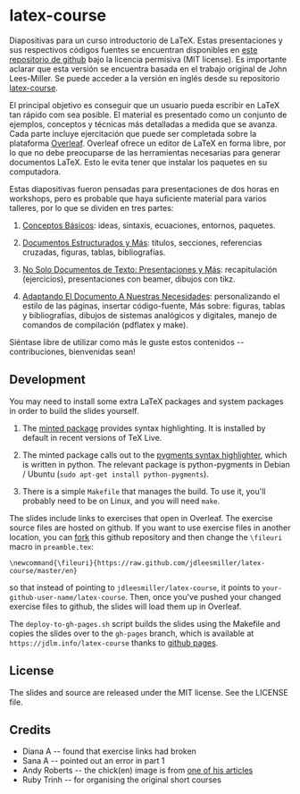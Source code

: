latex-course
============

Diapositivas para un curso introductorio de LaTeX. Estas presentaciones y sus respectivos códigos fuentes se encuentran disponibles en [este repositorio de github](https://github.com/guanucoluis/latex-course) bajo la licencia permisiva (MIT license). Es importante aclarar que esta versión se encuentra basada en el trabajo original de John Lees-Miller. Se puede acceder a la versión en inglés desde su repositorio [latex-course](https://github.com/jdleesmiller/latex-course).

El principal objetivo es conseguir que un usuario pueda escribir en LaTeX tan rápido com sea posible. El material es presentado como un conjunto de ejemplos, conceptos y técnicas más detalladas a medida que se avanza. Cada parte incluye ejercitación que puede ser completada sobre la plataforma [Overleaf](https://www.overleaf.com). Overleaf ofrece un editor de LaTeX en forma libre, por lo que no debe preocuparse de las herramientas necesarias para generar documentos LaTeX. Esto le evita tener que instalar los paquetes en su computadora. 

Estas diapositivas fueron pensadas para presentaciones de dos horas en workshops, pero es probable que haya suficiente material para varios talleres, por lo que se dividen en tres partes:

1. [Conceptos Básicos](http://guanucoluis.github.io/latex-course/es/part1.pdf): ideas, sintaxis, ecuaciones, entornos, paquetes.

1. [Documentos Estructurados y Más](http://guanucoluis.github.io/latex-course/es/part2.pdf): títulos, secciones, referencias cruzadas, figuras, tablas, bibliografías.

1. [No Solo Documentos de Texto: Presentaciones y Más](http://guanucoluis.github.io/latex-course/es/part3.pdf): recapitulación (ejercicios), presentaciones con beamer, dibujos con tikz.

1. [Adaptando El Documento A Nuestras Necesidades](http://guanucoluis.github.io/latex-course/es/part4.pdf): personalizando el estilo de las páginas, insertar código-fuente, Más sobre: figuras, tablas y bibliografías, dibujos de sistemas analógicos y digitales, manejo de comandos de compilación (pdflatex y make).

Siéntase libre de utilizar como más le guste estos contenidos -- contribuciones, bienvenidas sean!

Development
-----------

You may need to install some extra LaTeX packages and system packages in order
to build the slides yourself.

1. The [minted package](http://www.ctan.org/pkg/minted) provides syntax
highlighting. It is installed by default in recent versions of TeX Live.

1. The minted package calls out to the
[pygments syntax highlighter](http://pygments.org/), which is written in python.
The relevant package is python-pygments in Debian / Ubuntu
(`sudo apt-get install python-pygments`).

1. There is a simple `Makefile` that manages the build. To use it, you'll
probably need to be on Linux, and you will need `make`.

The slides include links to exercises that open in Overleaf. The exercise
source files are hosted on github. If you want to use exercise files in another
location, you can [fork](https://help.github.com/articles/fork-a-repo) this
github repository and then change the `\fileuri` macro in `preamble.tex`:
```
\newcommand{\fileuri}{https://raw.github.com/jdleesmiller/latex-course/master/en}
```
so that instead of pointing to `jdleesmiller/latex-course`, it points to
`your-github-user-name/latex-course`. Then, once you've pushed your changed
exercise files to github, the slides will load them up in Overleaf.

The `deploy-to-gh-pages.sh` script builds the slides using the Makefile and
copies the slides over to the `gh-pages` branch, which is available at
`https://jdlm.info/latex-course` thanks to
[github pages](http://pages.github.com/).

License
-------

The slides and source are released under the MIT license. See the LICENSE file.

Credits
-------

* Diana A -- found that exercise links had broken
* Sana A -- pointed out an error in part 1
* Andy Roberts -- the chick(en) image is from [one of his articles](http://www.andy-roberts.net/writing/latex/importing_images)
* Ruby Trinh -- for organising the original short courses
